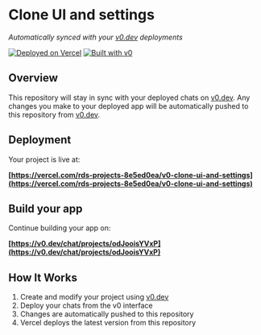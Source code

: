 # Clone UI and settings

*Automatically synced with your [v0.dev](https://v0.dev) deployments*

[![Deployed on Vercel](https://img.shields.io/badge/Deployed%20on-Vercel-black?style=for-the-badge&logo=vercel)](https://vercel.com/rds-projects-8e5ed0ea/v0-clone-ui-and-settings)
[![Built with v0](https://img.shields.io/badge/Built%20with-v0.dev-black?style=for-the-badge)](https://v0.dev/chat/projects/odJooisYVxP)

## Overview

This repository will stay in sync with your deployed chats on [v0.dev](https://v0.dev).
Any changes you make to your deployed app will be automatically pushed to this repository from [v0.dev](https://v0.dev).

## Deployment

Your project is live at:

**[https://vercel.com/rds-projects-8e5ed0ea/v0-clone-ui-and-settings](https://vercel.com/rds-projects-8e5ed0ea/v0-clone-ui-and-settings)**

## Build your app

Continue building your app on:

**[https://v0.dev/chat/projects/odJooisYVxP](https://v0.dev/chat/projects/odJooisYVxP)**

## How It Works

1. Create and modify your project using [v0.dev](https://v0.dev)
2. Deploy your chats from the v0 interface
3. Changes are automatically pushed to this repository
4. Vercel deploys the latest version from this repository